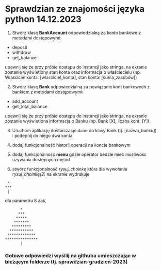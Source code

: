 # Sprawdzian ze znajomości języka python 14.12.2023

1. Stwórz klasę **BankAccount** odpowiedzialną za konto bankowe z metodami dostępowymi:
- deposit
- withdraw
- get_balance

upewnij się że przy próbie dostępu do instancji jako stringa, na ekranie zostanie wyświetlony stan konta oraz informacja o właściecielu (np. Wlasciciel konta: [wlasciciel_konta], stan konta: [suma_zasobów])


2. Stwórz klasę **Bank** odpowiedzialną za powiązanie kont bankowych z bankiem z metodami dostępowymi:
- add_account
- get_total_balance

upewnij się że przy próbie dostępu do instancji jako stringa, na ekranie zostanie wyświetlona informacja o Banku (np. Bank [X], liczba kont: [Y])

3. Uruchom aplikację dostarczając dane do klasy Bank (tj. [nazwa_banku]) i podepnij do niego dwa konta

4. dodaj funkcjonalność historii operacji na koncie bankowym
   
6. dodaj funkcjonalnosc **menu** gdzie operator bedzie miec mozliwosc uzywania dostepnych metod 

7. stwórz funkcjonalność *rysuj_choinkę* która dla wywołania *rysuj_choinkę(2)* na ekranie wydrukuje
```
 *
***
 |
```
dla parametru 8 zaś, 
```
       *
      ***
     *****
    *******
   *********
  ***********
 *************
***************
       |
```

### Gotowe odpowiedzi wyśllij na githuba umieszczając w bieżącym folderze (tj. sprawdzian-grudzien-2023)

